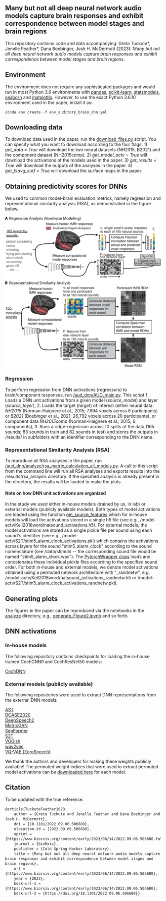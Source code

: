 ## Many but not all deep neural network audio models capture brain responses and exhibit correspondence between model stages and brain regions

This repository contains code and data accompanying: 
Greta Tuckute*, Jenelle Feather*, Dana Boebinger, Josh H. McDermott (2023): _Many but not all deep neural network audio models capture brain responses and exhibit correspondence between model stages and brain regions_.

## Environment
The environment does not require any sophisticated packages and would run in most Python 3.6 environments with [pandas](https://pandas.pydata.org/), [scikit-learn](https://scikit-learn.org/stable/), [statsmodels](https://www.statsmodels.org/stable/index.html), [seaborn](https://seaborn.pydata.org/) and [matplotlib](https://matplotlib.org/). However, to use the exact Python 3.6.10 environment used in the paper, install it as:

```
conda env create -f env_auditory_brain_dnn.yml
```

## Downloading data
To download data used in the paper, run the [download_files.py](https://github.com/gretatuckute/auditory_brain_dnn/blob/main/setup_utils/download_files.py) script. You can specify what you want to download according to the four flags: 1) _get_data = True_ will download the two neural datasets (NH2015, B2021) and the component dataset (NH2015comp). 2) _get_model_actv = True_ will download the activations of the models used in the paper. 3) _get_results = True_ will download the outputs of the analyses in the paper. 4) _get_fsavg_surf = True_ will download the surface maps in the paper.

## Obtaining predictivity scores for DNNs
We used to common model-brain evaluation metrics, namely regression and representational similarity analysis (RSA), as demonstrated in the figure below.

<img src="./illustrations/fig1.png" width="600"/>


### Regression
To perform regression from DNN activations (regressors) to brain/component responses, run [/aud_dnn/AUD_main.py](https://github.com/gretatuckute/auditory_brain_dnn/blob/main/aud_dnn/AUD_main.py). This script 1. Loads a DNN unit activations from a given model (*source_model*) and layer (*source_layer*), 2. Loads the target (*target*) of interest (either neural data: *NH2015* (Norman-Haignere et al., 2015; 7,694 voxels across 8 participants) or *B2021* (Boebinger et al., 2021; 26,792 voxels across 20 participants), or component data *NH2015comp* (Norman-Haignere et al., 2015; 6 components), 3. Runs a ridge-regression across 10 splits of the data (165 sounds; 83 sounds in train and 82 sounds in test) and stores the outputs in /results/ in subfolders with an identifier corresponding to the DNN name.

### Representational Similarity Analysis (RSA)
To reproduce all RSA analyses in the paper, run [/aud_dnn/analyze/rsa_matrix_calculation_all_models.py](https://github.com/gretatuckute/auditory_brain_dnn/blob/main/aud_dnn/analyze/rsa_matrix_calculation_all_models.py). A call to this script from the command line will run all RSA analyses and exports results into the /results/rsa_anlaysis directory. If the specified analysis is already present in the directory, the results will be loaded to make the plots. 

#### Note on how DNN unit activations are organized
In the study we used either in-house models (trained by us, in lab) or external models (publicly available models). Both types of model activations are loaded using the function [get_source_features](https://github.com/gretatuckute/auditory_brain_dnn/blob/main/aud_dnn/utils.py#L211) which for in-house models will load the activations stored in a single h5 file (see e.g., /model-actv/Kell2018word/natsound_activations.h5). For external models, the model activations are stored as a single pickle file per sound using each sound's identifier (see e.g., /model-actv/S2T/stim5_alarm_clock_activations.pkl) which contains the activations across layers for the sound "stim5_alarm_clock" according to the sound nomenclature (see /data/stimuli/ -- the corresponding sound file would be named "stim5_alarm_clock.wav"). The [PytorchWrapper class](https://github.com/gretatuckute/auditory_brain_dnn/blob/main/aud_dnn/utils.py#L104) loads and concatenates these individual pickle files according to the specified sound order.
For both in-house and external models, we denote model activations obtained using a permuted network architecture with "_randnetw", e.g. /model-actv/Kell2018word/natsound_activations_randnetw.h5 or /model-actv/S2T/stim5_alarm_clock_activations_randnetw.pkl).


## Generating plots
The figures in the paper can be reproduced via the notebooks in the [analyze](https://github.com/gretatuckute/auditory_brain_dnn/tree/main/aud_dnn/analyze) directory, e.g., [generate_Figure2.ipynb](https://github.com/gretatuckute/auditory_brain_dnn/blob/main/aud_dnn/analyze/generate_Figure2.ipynb) and so forth.

## DNN activations

### In-house models
The following repository contains checkpoints for loading the in-house trained CochCNN9 and CochResNet50 models:

[CochDNN](https://github.com/jenellefeather/cochdnn)<br>

### External models (publicly available)
The following repositories were used to extract DNN representations from the external DNN models:

[AST](https://github.com/gretatuckute/ast)<br>
[DCASE2020](https://github.com/gretatuckute/dcase-2020-baseline)<br>
[DeepSpeech2](https://github.com/gretatuckute/deepspeech.pytorch)<br>
[MetricGAN](https://github.com/gretatuckute/speechbrain_activation_extraction)<br>
[SepFormer](https://github.com/gretatuckute/speechbrain_activation_extraction)<br>
[S2T](https://github.com/gretatuckute/asr)<br>
[VGGish](https://github.com/gretatuckute/torchvggish)<br>
[wav2vec](https://github.com/gretatuckute/asr)<br>
[VQ-VAE (ZeroSpeech)](https://github.com/gretatuckute/ZeroSpeech)<br>

We thank the authors and developers for making these weights publicly available!
The permuted weight indices that were used to extract permuted model activations can be [downloaded here](https://drive.google.com/drive/folders/1yySqaHAC-Zda23IXaRtNOtg-pgf54dWa?usp=sharing) for each model. 

## Citation
To be updated with the true reference.
```
@article{TuckuteFeather2023,
	author = {Greta Tuckute and Jenelle Feather and Dana Boebinger and Josh H. McDermott},
	doi = {10.1101/2022.09.06.506680},
	elocation-id = {2022.09.06.506680},
	eprint = {https://www.biorxiv.org/content/early/2023/06/14/2022.09.06.506680.full.pdf},
	journal = {bioRxiv},
	publisher = {Cold Spring Harbor Laboratory},
	title = {Many but not all deep neural network audio models capture brain responses and exhibit correspondence between model stages and brain regions},
	url = {https://www.biorxiv.org/content/early/2023/06/14/2022.09.06.506680},
	year = {2023},
	bdsk-url-1 = {https://www.biorxiv.org/content/early/2023/06/14/2022.09.06.506680},
	bdsk-url-2 = {https://doi.org/10.1101/2022.09.06.506680}}
```
